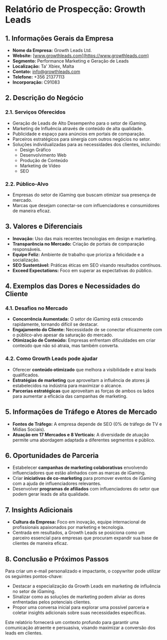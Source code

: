 # Relatório de Prospecção: Growth Leads

## 1. Informações Gerais da Empresa

- **Nome da Empresa:** Growth Leads Ltd.
- **Website:** [www.growthleads.com](https://www.growthleads.com)
- **Segmento:** Performance Marketing e Geração de Leads
- **Localização:** Ta' Xbiex, Malta
- **Contato:** info@growthleads.com
- **Telefone:** +356 21377113
- **Incorporação:** C91083

## 2. Descrição do Negócio

### 2.1. Serviços Oferecidos
- Geração de Leads de Alto Desempenho para o setor de iGaming.
- Marketing de Influência através de conteúdo de alta qualidade.
- Publicidade e espaço para anúncios em portais de comparação.
- Parceiros estratégicos para sinergia com outros negócios no setor.
- Soluções individualizadas para as necessidades dos clientes, incluindo:
  - Design Gráfico
  - Desenvolvimento Web
  - Produção de Conteúdo
  - Marketing de Vídeo
  - SEO

### 2.2. Público-Alvo
- Empresas do setor de iGaming que buscam otimizar sua presença de mercado.
- Marcas que desejam conectar-se com influenciadores e consumidores de maneira eficaz.

## 3. Valores e Diferenciais
- **Inovação:** Uso das mais recentes tecnologias em design e marketing.
- **Transparência no Mercado:** Criação de portais de comparação responsáveis.
- **Equipe Feliz:** Ambiente de trabalho que prioriza a felicidade e a socialização.
- **SEO Sustentável:** Práticas éticas em SEO visando resultados contínuos.
- **Exceed Expectations:** Foco em superar as expectativas do público.

## 4. Exemplos das Dores e Necessidades do Cliente
### 4.1. Desafios no Mercado
- **Concorrência Aumentada:** O setor de iGaming está crescendo rapidamente, tornando difícil se destacar.
- **Engajamento do Cliente:** Necessidade de se conectar eficazmente com o público-alvo apesar da saturação do mercado.
- **Otimização de Conteúdo:** Empresas enfrentam dificuldades em criar conteúdo que não só atraia, mas também converta.

### 4.2. Como Growth Leads pode ajudar
- Oferecer **conteúdo otimizado** que melhora a visibilidade e atrai leads qualificados.
- **Estratégias de marketing** que aproveitam a influência de atores já estabelecidos na indústria para maximizar o alcance.
- **Parcerias estratégicas** que aproveitam as forças de ambos os lados para aumentar a eficácia das campanhas de marketing.

## 5. Informações de Tráfego e Atores de Mercado
- **Fontes de Tráfego:** A empresa depende de SEO (0% de tráfego de TV e Mídias Sociais).
- **Atuação em 17 Mercados e 8 Verticais:** A diversidade de atuação permite uma abordagem adaptada a diferentes segmentos e público.
  
## 6. Oportunidades de Parceria
- Estabelecer **campanhas de marketing colaborativas** envolvendo influenciadores que estão alinhados com as marcas de iGaming.
- Criar **iniciativas de co-marketing** para promover eventos de iGaming com a ajuda de influenciadores relevantes.
- Desenvolver **programas de afiliados** com influenciadores do setor que podem gerar leads de alta qualidade.

## 7. Insights Adicionais
- **Cultura da Empresa:** Foco em inovação, equipe internacional de profissionais apaixonados por marketing e tecnologia.
- Centrada em resultados, a Growth Leads se posiciona como um parceiro essencial para empresas que procuram expandir sua base de clientes de maneira eficaz.

## 8. Conclusão e Próximos Passos
Para criar um e-mail personalizado e impactante, o copywriter pode utilizar os seguintes pontos-chave:
- Destacar a especialização da Growth Leads em marketing de influência no setor de iGaming.
- Sinalizar como as soluções de marketing podem aliviar as dores enfrentadas pelos potenciais clientes.
- Propor uma conversa inicial para explorar uma possível parceria e coletar insights adicionais sobre suas necessidades específicas.

Este relatório fornecerá um contexto profundo para garantir uma comunicação atraente e persuasiva, visando maximizar a conversão dos leads em clientes.